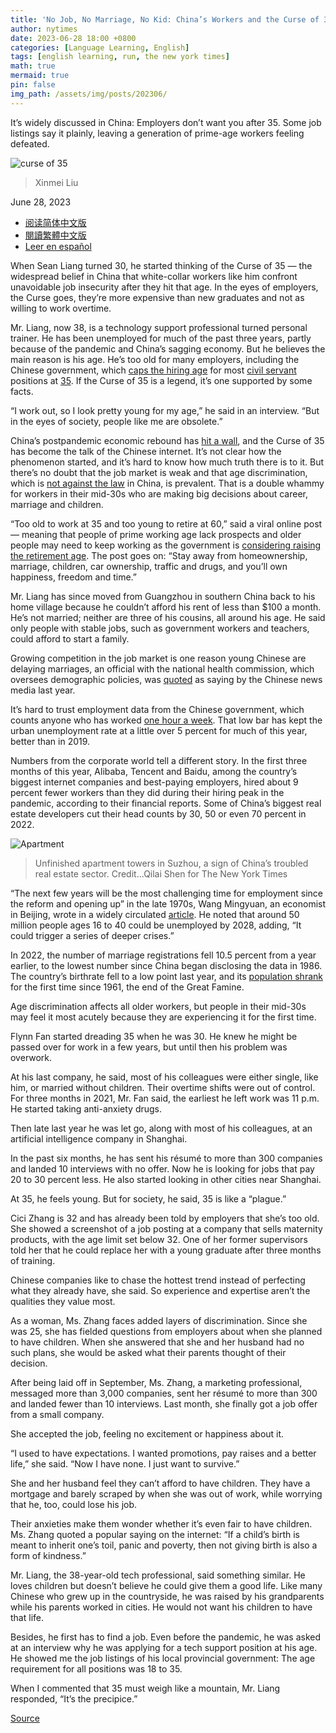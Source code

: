 ```yaml
---
title: 'No Job, No Marriage, No Kid: China’s Workers and the Curse of 35'
author: nytimes
date: 2023-06-28 18:00 +0800
categories: [Language Learning, English]
tags: [english learning, run, the new york times]
math: true
mermaid: true
pin: false
img_path: /assets/img/posts/202306/
---
```


It’s widely discussed in China: Employers don’t want you after 35. Some job listings say it plainly, leaving a generation of prime-age workers feeling defeated.

![curse of 35](00newworld-35-superJumbo.webp)

> Xinmei Liu



June 28, 2023

- [阅读简体中文版](https://cn.nytimes.com/china/20230711/china-marriage-rate/)
- [閱讀繁體中文版](https://cn.nytimes.com/china/20230711/china-marriage-rate/zh-hant/)
- [Leer en español](https://www.nytimes.com/es/2023/06/29/espanol/china-desempleo-discriminacion.html)



When Sean Liang turned 30, he started thinking of the Curse of 35 — the widespread belief in China that white-collar workers like him confront unavoidable job insecurity after they hit that age. In the eyes of employers, the Curse goes, they’re more expensive than new graduates and not as willing to work overtime.

Mr. Liang, now 38, is a technology support professional turned personal trainer. He has been unemployed for much of the past three years, partly because of the pandemic and China’s sagging economy. But he believes the main reason is his age. He’s too old for many employers, including the Chinese government, which [caps the hiring age](https://www.chinagwy.org/html/gdzk/sichuan/202301/75_556673.html) for most [civil servant](https://www.chinagwy.org/html/kszc/gj/202210/42_543516.html) positions at [35](http://www.gxpta.com.cn/contents/414/6907.html). If the Curse of 35 is a legend, it’s one supported by some facts.

“I work out, so I look pretty young for my age,” he said in an interview. “But in the eyes of society, people like me are obsolete.”

China’s postpandemic economic rebound has [hit a wall](https://www.nytimes.com/2023/06/19/business/economy/china-economy-stimulus.html?_ga=2.110913861.1324716421.1687385885-823204079.1682537140), and the Curse of 35 has become the talk of the Chinese internet. It’s not clear how the phenomenon started, and it’s hard to know how much truth there is to it. But there’s no doubt that the job market is weak and that age discrimination, which is [not against the law](https://www.ndrc.gov.cn/fggz/jyysr/jysrsbxf/202303/t20230330_1352927.html) in China, is prevalent. That is a double whammy for workers in their mid-30s who are making big decisions about career, marriage and children.



“Too old to work at 35 and too young to retire at 60,” said a viral online post — meaning that people of prime working age lack prospects and older people may need to keep working as the government is [considering raising the retirement age](http://news.china.com.cn/2023-02/10/content_85098811.html). The post goes on: “Stay away from homeownership, marriage, children, car ownership, traffic and drugs, and you’ll own happiness, freedom and time.”

Mr. Liang has since moved from Guangzhou in southern China back to his home village because he couldn’t afford his rent of less than $100 a month. He’s not married; neither are three of his cousins, all around his age. He said only people with stable jobs, such as government workers and teachers, could afford to start a family.

Growing competition in the job market is one reason young Chinese are delaying marriages, an official with the national health commission, which oversees demographic policies, was [quoted](https://www.yicai.com/news/101780243.html) as saying by the Chinese news media last year.

It’s hard to trust employment data from the Chinese government, which counts anyone who has worked [one hour a week](http://www.stats.gov.cn/zs/tjws/tjzb/202301/t20230101_1903672.html). That low bar has kept the urban unemployment rate at a little over 5 percent for much of this year, better than in 2019.

Numbers from the corporate world tell a different story. In the first three months of this year, Alibaba, Tencent and Baidu, among the country’s biggest internet companies and best-paying employers, hired about 9 percent fewer workers than they did during their hiring peak in the pandemic, according to their financial reports. Some of China’s biggest real estate developers cut their head counts by 30, 50 or even 70 percent in 2022.



![Apartment](28newworld-mkbg-superJumbo.webp)

> Unfinished apartment towers in Suzhou, a sign of China’s troubled real estate sector. Credit...Qilai Shen for The New York Times



“The next few years will be the most challenging time for employment since the reform and opening up” in the late 1970s, Wang Mingyuan, an economist in Beijing, wrote in a widely circulated [article](https://finance.sina.com.cn/stock/estate/integration/2023-06-04/doc-imyvuxqa9243358.shtml). He noted that around 50 million people ages 16 to 40 could be unemployed by 2028, adding, “It could trigger a series of deeper crises.”

In 2022, the number of marriage registrations fell 10.5 percent from a year earlier, to the lowest number since China began disclosing the data in 1986. The country’s birthrate fell to a low point last year, and its [population shrank](https://www.nytimes.com/2023/01/16/business/china-birth-rate.html) for the first time since 1961, the end of the Great Famine.

Age discrimination affects all older workers, but people in their mid-30s may feel it most acutely because they are experiencing it for the first time.

Flynn Fan started dreading 35 when he was 30. He knew he might be passed over for work in a few years, but until then his problem was overwork.

At his last company, he said, most of his colleagues were either single, like him, or married without children. Their overtime shifts were out of control. For three months in 2021, Mr. Fan said, the earliest he left work was 11 p.m. He started taking anti-anxiety drugs.

Then late last year he was let go, along with most of his colleagues, at an artificial intelligence company in Shanghai.



In the past six months, he has sent his résumé to more than 300 companies and landed 10 interviews with no offer. Now he is looking for jobs that pay 20 to 30 percent less. He also started looking in other cities near Shanghai.

At 35, he feels young. But for society, he said, 35 is like a “plague.”

Cici Zhang is 32 and has already been told by employers that she’s too old. She showed a screenshot of a job posting at a company that sells maternity products, with the age limit set below 32. One of her former supervisors told her that he could replace her with a young graduate after three months of training.

Chinese companies like to chase the hottest trend instead of perfecting what they already have, she said. So experience and expertise aren’t the qualities they value most.‌

As a woman, Ms. Zhang faces added layers of discrimination. Since she was 25, she has fielded questions from employers about when she planned to have children. When she answered that she and her husband had no such plans, she would be asked what their parents thought of their decision.

After being laid off in September, Ms. Zhang, a marketing professional, messaged more than 3,000 companies, sent her résumé to more than 300 and landed fewer than 10 interviews. Last month, she finally got a job offer from a small company.

She accepted the job, feeling no excitement or happiness about it.

“I used to have expectations. I wanted promotions, pay raises and a better life,” she said. “Now I have none. I just want to survive.”

She and her husband feel they can’t afford to have children. They have a mortgage and barely scraped by when she was out of work, while worrying that he, too, could lose his job.



Their anxieties make them wonder whether it’s even fair to have children. Ms. Zhang quoted a popular saying on the internet: “If a child’s birth is meant to inherit one’s toil, panic and poverty, then not giving birth is also a form of kindness.”

Mr. Liang, the 38-year-old tech professional, said something similar. He loves children but doesn’t believe he could give them a good life. Like many Chinese who grew up in the countryside, he was raised by his grandparents while his parents worked in cities. He would not want his children to have that life.

Besides, he first has to find a job. Even before the pandemic, he was asked at an interview why he was applying for a tech support position at his age. He showed me the job listings of his local provincial government: The age requirement for all positions was 18 to 35.

When I commented that 35 must weigh like a mountain, Mr. Liang responded, “It’s the precipice.”



[Source](https://www.nytimes.com/2023/06/28/business/china-jobs-age-discrimination-35.html)